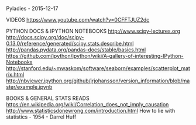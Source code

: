 Pyladies - 2015-12-17

VIDEOS
https://www.youtube.com/watch?v=0CFFTJUZ2dc

PYTHON DOCS & IPYTHON NOTEBOOKS
http://www.scipy-lectures.org
http://docs.scipy.org/doc/scipy-0.13.0/reference/generated/scipy.stats.describe.html
http://pandas.pydata.org/pandas-docs/stable/basics.html
https://github.com/ipython/ipython/wiki/A-gallery-of-interesting-IPython-Notebooks
http://stanford.edu/~mwaskom/software/seaborn/examples/scatterplot_matrix.html
http://nbviewer.ipython.org/github/jrjohansson/version_information/blob/master/example.ipynb

BOOKS & GENERAL STATS READS
https://en.wikipedia.org/wiki/Correlation_does_not_imply_causation
http://www.statisticsdonewrong.com/introduction.html
How to lie with statistics - 1954 - Darrel Huff
